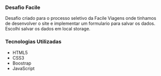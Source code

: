 ### Desafio Facile

Desafio criado para o processo seletivo da Facile Viagens onde tinhamos de desenvolver o site e implementar um formulario para salvar os dados. Escolhi salvar os dados em local storage.

### Tecnologias Utilizadas

- HTML5
- CSS3
- Boostrap
- JavaScript
